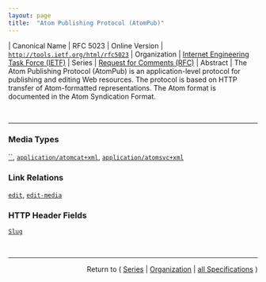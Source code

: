 ```yaml
---
layout: page
title:  "Atom Publishing Protocol (AtomPub)"
---
```


| Canonical Name | RFC 5023
| Online Version | [`http://tools.ietf.org/html/rfc5023`](http://tools.ietf.org/html/rfc5023)
| Organization | [Internet Engineering Task Force (IETF)](..)
| Series | [Request for Comments (RFC)](.)
| Abstract | The Atom Publishing Protocol (AtomPub) is an application-level protocol for publishing and editing Web resources. The protocol is based on HTTP transfer of Atom-formatted representations. The Atom format is documented in the Atom Syndication Format.

<br/>
<hr/>

### Media Types

[``](/concepts/media-type/ "The Atom Publishing Protocol (AtomPub) is an application-level protocol for publishing and editing Web resources. The protocol is based on HTTP transfer of Atom-formatted representations. The Atom format is documented in the Atom Syndication Format."), [`application/atomcat+xml`](/concepts/media-type/application/atomcat+xml "The Atom Publishing Protocol (AtomPub) is an application-level protocol for publishing and editing Web resources. The protocol is based on HTTP transfer of Atom-formatted representations. The Atom format is documented in the Atom Syndication Format."), [`application/atomsvc+xml`](/concepts/media-type/application/atomsvc+xml "The Atom Publishing Protocol (AtomPub) is an application-level protocol for publishing and editing Web resources. The protocol is based on HTTP transfer of Atom-formatted representations. The Atom format is documented in the Atom Syndication Format.")

### Link Relations

[`edit`](/concepts/link-relation/edit "The Atom Publishing Protocol (AtomPub) is an application-level protocol for publishing and editing Web resources. The protocol is based on HTTP transfer of Atom-formatted representations. The Atom format is documented in the Atom Syndication Format."), [`edit-media`](/concepts/link-relation/edit-media "The Atom Publishing Protocol (AtomPub) is an application-level protocol for publishing and editing Web resources. The protocol is based on HTTP transfer of Atom-formatted representations. The Atom format is documented in the Atom Syndication Format.")

### HTTP Header Fields

[`Slug`](/concepts/http-header/Slug "The Atom Publishing Protocol (AtomPub) is an application-level protocol for publishing and editing Web resources. The protocol is based on HTTP transfer of Atom-formatted representations. The Atom format is documented in the Atom Syndication Format.")



<br/>
<hr/>

<p style="text-align: right">Return to ( <a href="./">Series</a> | <a href="../">Organization</a> | <a href="../../">all Specifications</a> )</p>